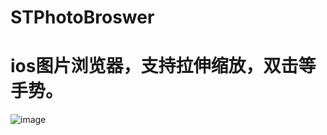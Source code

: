 # STPhotoBroswer
# ios图片浏览器，支持拉伸缩放，双击等手势。
![image](https://github.com/strivever/STPhotoBroswer/blob/master/STPhotoBroeser/my.gif)
